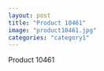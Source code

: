 ```yaml
---
layout: post
title: "Product 10461"
image: "product10461.jpg"
categories: "category1"
---
```

Product 10461
